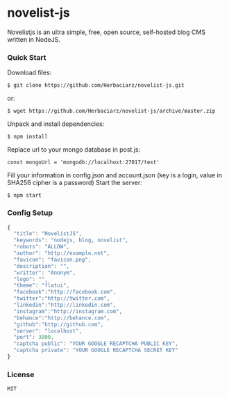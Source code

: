 # novelist-js
Novelistjs is an ultra simple, free, open source, self-hosted blog CMS written in NodeJS.

### Quick Start
Download files:
```
$ git clone https://github.com/Herbaciarz/novelist-js.git
```
or:
```
$ wget https://github.com/Herbaciarz/novelist-js/archive/master.zip
```
Unpack and install dependencies:
```
$ npm install
```
Replace url to your mongo database in post.js:
```
const mongoUrl = 'mongodb://localhost:27017/test'
```
Fill your information in config.json and account.json (key is a login, value in SHA256 cipher is a password)
Start the server:
```
$ npm start
```

### Config Setup
```javascript
{
  "title": "NovelistJS",
  "keywords": "nodejs, blog, novelist",
  "robots": "ALLOW",
  "author": "http://example.net",
  "favicon": "favicon.png",
  "description": "",
  "writter": "Anonym",
  "logo": "",
  "theme": "flatui",
  "facebook":"http://facebook.com",
  "twitter":"http://twitter.com",
  "linkedin":"http://linkedin.com",
  "instagram":"http://instagram.com",
  "behance":"http://behance.com",
  "github":"http://github.com",
  "server": "localhost",
  "port": 3000,
  "captcha public": "YOUR GOOGLE RECAPTCHA PUBLIC KEY",
  "captcha private": "YOUR GOOGLE RECAPTCHA SECRET KEY"
}
```

### License
```
MIT
```
